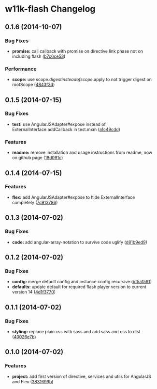 # w11k-flash Changelog


<a name="0.1.6"></a>
## 0.1.6 (2014-10-07)


### Bug Fixes

* **promise:** call callback with promise on directive link phase not on including flash ([b7c6ce53](https://github.com/w11k/w11k-flash/commit/b7c6ce5334aa89374a7c38e627ef43ad0620def8))

### Performance

* **scope:** use scope.$digest instead of scope.$apply to not trigger digest on rootScope ([4843f3d](https://github.com/w11k/w11k-flash/commit/4843f3d7d471466f899dc6348e9aa47d289c8132))



<a name="0.1.5"></a>
## 0.1.5 (2014-07-15)


### Bug Fixes

* **test:** use AngularJSAdapter#expose instead of ExternalInterface.addCallback in test.mxm ([a1c49cdd](https://github.com/w11k/w11k-flash/commit/a1c49cdd99afd339744d0be1b853b680e7e9a5d7))


### Features

* **readme:** remove installation and usage instructions from readme, now on github page ([18d091c](https://github.com/w11k/w11k-flash/commit/18d091c91016e45630b378062538e672d050603c))



<a name="0.1.4"></a>
## 0.1.4 (2014-07-15)


### Features

* **flex:** add AngularJSAdapter#expose to hide ExternalInterface completely ([7c913786](https://github.com/w11k/w11k-flash/commit/7c91378677fe1d0fff4400e3400f433c065e661e))


<a name="0.1.3"></a>
## 0.1.3 (2014-07-02)


### Bug Fixes

* **code:** add angular-array-notation to survive code uglify ([d81b9ed9](https://github.com/w11k/w11k-flash/commit/d81b9ed9e18a9e7c7efa9ce07235f148b1388152))


<a name="0.1.2"></a>
## 0.1.2 (2014-07-02)


### Bug Fixes

* **config:** merge default config and instance config recursive ([bf5a1591](https://github.com/w11k/w11k-flash/commit/bf5a15916cbbdc0de4b9cb75ed285a4bb10b07e8))
* **defaults:** update default for required flash player version to current version 14 ([4d1f3770](https://github.com/w11k/w11k-flash/commit/4d1f377056aaa3751e9a76190ec962f507a7eb19))


<a name="0.1.1"></a>
## 0.1.1 (2014-07-02)


### Bug Fixes

* **styling:** replace plain css with sass and add sass and css to dist ([40026e7b](https://github.com/w11k/w11k-flash/commit/40026e7b7139f96db56ecd45caf0e69feebb43ea))


<a name="0.1.0"></a>
## 0.1.0 (2014-07-02)


### Features

* **project:** add first version of directive, services and utils for AngularJS and Flex ([3831699b](https://github.com/w11k/w11k-flash/commit/3831699b3ebe452bf1e11496ba4f12e656731686))
